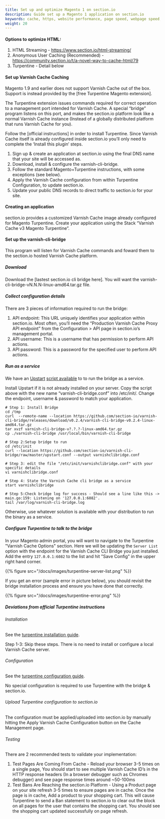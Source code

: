 ```yaml
---
title: Set up and optimize Magento 1 on section.io
description: Guide set up a Magento 1 application on section.io
keywords: cache, https, website performance, page speed, webpage speed, website security, content delivery network, CDN
weight: 20
---
```

#### Options to optimize HTML:

1.  HTML Streaming - https://www.section.io/html-streaming/
2.  Anonymous User Caching (Recommended) - https://community.section.io/t/a-novel-way-to-cache-html/79
3.  Turpentine - Detail below

#### Set up Varnish Cache Caching

Magento 1.9 and earlier does not support Varnish Cache out of the box. Support is instead provided by the [free Turpentine Magento extension].

The Turpentine extension issues commands required for correct operation to a management port intended for Varnish Cache. A special “bridge” program listens on this port, and makes the section.io platform look like a normal Varnish Cache instance (Instead of a globally distributed platform that runs Varnish Cache for you).

Follow the [official instructions] in order to install Turpentine. Since Varnish Cache itself is already configured inside section.io you’ll only need to complete the ‘Install this plugin’ steps.

1.  Sign up & create an application at section.io using the final DNS name that your site will be accessed as.
2.  Download, install & configure the varnish-cli-bridge.
3.  Follow the standard Magento+Turpentine instructions, with some exceptions (see below).
4.  Apply the Varnish Cache configuration from within Turpentine Configuration, to update section.io.
5.  Update your public DNS records to direct traffic to section.io for your site.

#### Creating an application

section.io provides a customized Varnish Cache image already configured for Magento Turpentine. Create your application using the Stack “Varnish Cache v3 Magento Turpentine”.

#### Set up the varnish-cli-bridge

This program will listen for Varnish Cache commands and foward them to the section.io hosted Varnish Cache platform.

##### Download

Download the [lastest section.io cli bridge here]. You will want the varnish-cli-bridge-vN.N.N-linux-amd64.tar.gz file.

##### Collect configuration details

There are 3 pieces of information required to run the bridge:

1.  API endpoint: This URL uniquely identifies your application within section.io. Most often, you’ll need the “Production Varnish Cache Proxy API endpoint” from the Configuration &gt; API page in section.io’s management portal.
2.  API username: This is a username that has permission to perform API actions.
1.  API password: This is a password for the specified user to perform API actions.

##### Run as a service

We have an [Upstart](http://upstart.ubuntu.com/) [script available](https://github.com/section-io/varnish-cli-bridge/blob/master/upstart.conf) to to run the bridge as a service.

Install Upstart if it is not already installed on your server. Copy the script above with the new name “varnish-cli-bridge.conf” into /etc/init/. Change the endpoint, username & password to match your application.

    # Step 1: Install Bridge
    cd /tmp
    curl  --remote-name --location https://github.com/section-io/varnish-cli-bridge/releases/download/v0.2.4/varnish-cli-bridge-v0.2.4-linux-amd64.tar.gz
    tar xvzf varnish-cli-bridge-v?.?.?-linux-amd64.tar.gz
    cp ./varnish-cli-bridge /usr/local/bin/varnish-cli-bridge

    # Step 2:Setup bridge to run
    cd /etc/init
    curl --location https://github.com/section-io/varnish-cli-bridge/raw/master/upstart.conf --output varnishclibridge.conf

    # Step 3: edit the file "/etc/init/varnishclibridge.conf" with your specific details
    vi varnishclibridge.conf

    # Step 4: State the Varnish Cache cli bridge as a service
    start varnishclibridge

    # Step 5:Check bridge log for success - Should see a line like this -> main.go:159: Listening on '127.0.0.1:6082'.
    tail /var/log/varnish-cli-bridge.log

Otherwise, use whatever solution is available with your distribution to run the binary as a service.

##### Configure Turpentine to talk to the bridge

In your Magento admin portal, you will want to navigate to the Turpentine "Varnish Cache Options" section. Here we will be updating the `Server List` option with the endpoint for the Varnish Cache CLI Bridge you just installed. Add the entry `127.0.0.1:6082` to the list and hit "Save Config" in the upper right hand corner.

{{% figure src="/docs/images/turpentine-server-list.png" %}}

If you get an error (sample error in picture below), you should revisit the bridge installation process and ensure you have done that correctly.

{{% figure src="/docs/images/turpentine-error.png" %}}

##### Deviations from official Turpentine instructions

###### Installation

See the [turpentine installation guide](https://github.com/nexcess/magento-turpentine/wiki/Installation).

Step 1-3: Skip these steps. There is no need to install or configure a local Varnish Cache server.

###### Configuration

See the [turpentine configuration guide](https://github.com/nexcess/magento-turpentine/wiki/Configuration).

No special configuration is required to use Turpentine with the bridge & section.io.

###### Upload Turpentine configuration to section.io

The configuration must be applied/uploaded into section.io by manually hitting the Apply Varnish Cache Configuration button on the Cache Management page.

###### Testing

There are 2 recommended tests to validate your implementation:

1.  Test Pages Are Coming From Cache - Reload your browser 3-5 times on a single page, You should start to see multiple Varnish Cache ID’s in the HTTP response headers (In a browser debugger such as Chromes debugger) and see page response times around ~50-100ms
2.  Test Bans Are Reaching the section.io Platform - Using a Product page on your site refresh 3-5 times to ensure pages are in cache. Once the page is in cache, Add a product to your shopping cart. This will cause Turpentine to send a Ban statement to section.io to clear out the block on all pages for the user that contains the shopping cart. You should see the shopping cart updated successfully on page refresh.
